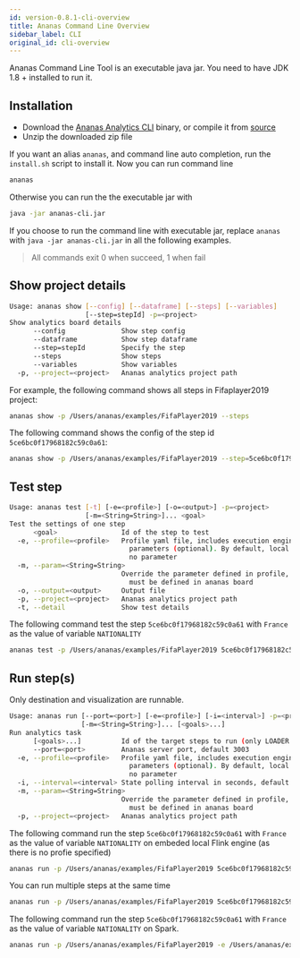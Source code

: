 ```yaml
---
id: version-0.8.1-cli-overview
title: Ananas Command Line Overview
sidebar_label: CLI
original_id: cli-overview
---
```


Ananas Command Line Tool is an executable java jar. You need to have JDK 1.8 + installed to run it.

## Installation

- Download the [Ananas Analytics CLI](../downloads/overview) binary, or compile it from [source](https://github.com/ananas-analytics/ananas-desktop)
- Unzip the downloaded zip file

If you want an alias `ananas`, and command line auto completion, run the `install.sh` script to install it. Now you can run command line

```bash
ananas
```

Otherwise you can run the the executable jar with 

```bash
java -jar ananas-cli.jar
``` 

If you choose to run the command line with executable jar, replace `ananas` with `java -jar ananas-cli.jar` in all the following examples.

> All commands exit 0 when succeed, 1 when fail

## Show project details

```bash
Usage: ananas show [--config] [--dataframe] [--steps] [--variables]
                   [--step=stepId] -p=<project>
Show analytics board details
      --config              Show step config
      --dataframe           Show step dataframe
      --step=stepId         Specify the step
      --steps               Show steps
      --variables           Show variables
  -p, --project=<project>   Ananas analytics project path
```


For example, the following command shows all steps in Fifaplayer2019 project:

```bash
ananas show -p /Users/ananas/examples/FifaPlayer2019 --steps
```

The following command shows the config of the step id `5ce6bc0f17968182c59c0a61`:

```bash
ananas show -p /Users/ananas/examples/FifaPlayer2019 --step=5ce6bc0f17968182c59c0a61 --config
```

## Test step

```bash
Usage: ananas test [-t] [-e=<profile>] [-o=<output>] -p=<project>
                   [-m=<String=String>]... <goal>
Test the settings of one step
      <goal>                Id of the step to test
  -e, --profile=<profile>   Profile yaml file, includes execution engine, and
                              parameters (optional). By default, local Flink engine,
                              no parameter
  -m, --param=<String=String>
                            Override the parameter defined in profile, the parameter
                              must be defined in ananas board
  -o, --output=<output>     Output file
  -p, --project=<project>   Ananas analytics project path
  -t, --detail              Show test details
```


The following command test the step `5ce6bc0f17968182c59c0a61` with `France` as the value of variable `NATIONALITY` 

```bash
ananas test -p /Users/ananas/examples/FifaPlayer2019 5ce6bc0f17968182c59c0a61 -mNATIONALITY=France
```

## Run step(s)

Only destination and visualization are runnable.

```bash
Usage: ananas run [--port=<port>] [-e=<profile>] [-i=<interval>] -p=<project>
                  [-m=<String=String>]... [<goals>...]
Run analytics task
      [<goals>...]          Id of the target steps to run (only LOADER and VIEWER)
      --port=<port>         Ananas server port, default 3003
  -e, --profile=<profile>   Profile yaml file, includes execution engine, and
                              parameters (optional). By default, local Flink engine,
                              no parameter
  -i, --interval=<interval> State polling interval in seconds, default 5
  -m, --param=<String=String>
                            Override the parameter defined in profile, the parameter
                              must be defined in ananas board
  -p, --project=<project>   Ananas analytics project path
```

The following command run the step `5ce6bc0f17968182c59c0a61` with `France` as the value of variable `NATIONALITY` on embeded local Flink engine (as there is no profie specified) 

```bash
ananas run -p /Users/ananas/examples/FifaPlayer2019 5ce6bc0f17968182c59c0a61 -mNATIONALITY=France
```

You can run multiple steps at the same time
```bash
ananas run -p /Users/ananas/examples/FifaPlayer2019 5ce6bc0f17968182c59c0a61 5ce6cb8110f33df5c3c8e459
```

The following command run the step `5ce6bc0f17968182c59c0a61` with `France` as the value of variable `NATIONALITY` on Spark.  

```bash
ananas run -p /Users/ananas/examples/FifaPlayer2019 -e /Users/ananas/examples/FifaPlayer2019/profile_spark_dev.yml 5ce6bc0f17968182c59c0a61 -mNATIONALITY=France
```


